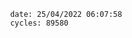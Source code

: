 

                date: 25/04/2022 06:07:58
                cycles: 89580

                         